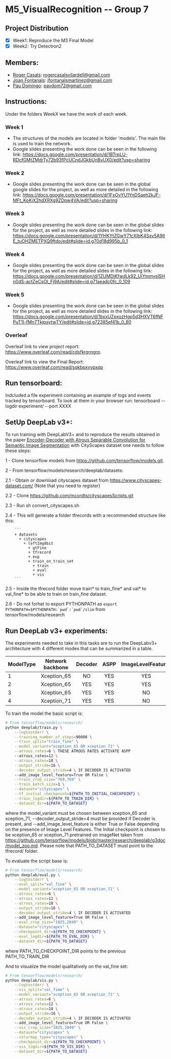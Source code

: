 # M5_VisualRecognition -- Group 7
## Project Distribution
- [x] Week1: Reproduce the M3 Final Model
- [x] Week2: Try Detectron2

## Members:
- [Roger Casals](rogercasalsvilardell@gmail.com): rogercasalsvilardell@gmail.com
- [Joan Fontanals](jfontanalsmartinez@gmail.com): jfontanalsmartinez@gmail.com
- [Pau Domingo](pavdom72@gmail.com): pavdom72@gmail.com

## Instructions:
Under the folders WeekX we have the work of each week.

### Week 1
- The structures of the models are located in folder 'models'. The main file is used to train the network. 
- Google slides presenting the work done can be seen in the following link: https://docs.google.com/presentation/d/1BTrpLU-RDcfGMtZMdrTy72b93fPcUCndJGkbUnBvUX0/edit?usp=sharing

### Week 2
- Google slides presenting the work done can be seen in the global google slides for the project, as well as more detailed in the following link: https://docs.google.com/presentation/d/1FxOvYU1YnDSaeh2kJF-MFt_KoKiX2hdXRXg9ZDpw4VA/edit?usp=sharing

### Week 3
- Google slides presenting the work done can be seen in the global slides for the project, as well as more detailed slides in the following link: https://docs.google.com/presentation/d/1YHKYtZGwY71cXIbK4Sxv5A9ltE_tuOHZMETPXQ9ftdo/edit#slide=id.g70d18d995b_0_1

### Week 4
- Google slides presenting the work done can be seen in the global slides for the project, as well as more detailed slides in the following link: https://docs.google.com/presentation/d/1ZUMDiKfwdLk92_UiYmmyslSHn0dS-actZeCsOI_Fj9A/edit#slide=id.g71aeadc0fc_0_109

### Week 5
- Google slides presenting the work done can be seen in the global slides for the project, as well as more detailed slides in the following link: https://docs.google.com/presentation/d/1bxxUZpxozHgp5d3HXVT6fNFPuT1I-fMn7TkjpsytwTY/edit#slide=id.g72385ef41b_0_80

### Overleaf
Overleaf link to view project report: https://www.overleaf.com/read/cdsfkrqrngrp. 

Overleaf link to view the Final Report: https://www.overleaf.com/read/sqkbpxvvpxqp

## Run tensorboard:
Indcluded a file experiment containing an example of logs and events tracked by tensorboard. To look at them in your browser run:
tensorboard --logdir experiment/ --port XXXX

## SetUp DeepLab v3+:
To run training with DeepLabV3+ and to reproduce the results obtained in the paper [Encoder-Decoder with Atrous Separable Convolution for Semantic Image Segmentation](https://arxiv.org/pdf/1802.02611.pdf) with CityScapes dataset one needs to follow these steps:

1 - Clone tensorflow models from https://github.com/tensorflow/models.git.

2 - From tensorflow/models/research/deeplab/datasets:

  2.1 - Obtain or download cityscapes dataset from https://www.cityscapes-dataset.com/ (Note that you need to register)
  
  2.2 - Clone https://github.com/mcordts/cityscapesScripts.git
  
  2.3 - Run sh convert_cityscapes.sh
  
  2.4 - This will generate a folder tfrecords with a recommended structure like this:
  
        ```
        + datasets
          + cityscapes
            + leftImg8bit
              + gtFine
              + tfrecord
              + exp
              + train_on_train_set
                + train
                + eval
                + vis
        ```
        
  2.5 - Inside the tfrecord folder move train* to train_fine* and val* to val_fine* to be able to train on train_fine dataset.
  
  2.6 - Do not forhet to export PYTHONPATH as ```export PYTHONPATH=$PYTHONPATH:`pwd`:`pwd`/slim``` from tensorflow/models/research
  

## Run DeepLab v3+ experiments:

The experiments needed to take in this tasks are to run the DeepLabv3+ architecture with 4 different modes that can be summarized in a table.

ModelType| Network backbone | Decoder | ASPP  | ImageLevelFeatures
---------| :--------------: | :------:| :---: | :-----------------:
1 | Xception_65 | NO | YES | YES
2 | Xception_65 | YES | YES | YES
3 | Xception_65 | YES | YES | NO
4 | Xception_71 | YES | YES | NO

To train the model the basic script is:

```bash
# From tensorflow/models/research/
python deeplab/train.py \
    --logtostderr \
    --training_number_of_steps=90000 \
    --train_split="train_fine" \
    --model_variant="xception_65 OR xception_71" \
    --atrous_rates=6 \ THESE ATROUS RATES ACTIVATE ASPP
    --atrous_rates=12 \
    --atrous_rates=18 \
    --output_stride=16 \
    --decoder_output_stride=4 \ IF DECODER IS ACTIVATED 
    --add_image_level_feature=True OR False \
    --train_crop_size="769,769" \
    --train_batch_size=1 \
    --dataset="cityscapes" \
    --tf_initial_checkpoint=${PATH_TO_INITIAL_CHECKPOINT} \
    --train_logdir=${PATH_TO_TRAIN_DIR} \
    --dataset_dir=${PATH_TO_DATASET}
```

where the model_variant must be chosen between xception_65 and xception_71, --decoder_output_stride=4 must be provided if Decoder is present, and --add_image_level_feature is either True or False depending on the presence of Image Level Features. 
The Initial checkpoint is chosen to be xception_65 or xception_71 pretrained on imageNet taken from https://github.com/tensorflow/models/blob/master/research/deeplab/g3doc/model_zoo.md. Please note that PATH_TO_DATASET must point to the tfrecord/ folder.

To evaluate the script base is: 
```bash
# From tensorflow/models/research/
python deeplab/eval.py \
    --logtostderr \
    --eval_split="val_fine" \
    --model_variant="xception_65 OR xception_71" \
    --atrous_rates=6 \
    --atrous_rates=12 \
    --atrous_rates=18 \
    --output_stride=16 \
    --decoder_output_stride=4 \ IF DECODER IS ACTIVATED 
    --add_image_level_feature=True OR False \
    --eval_crop_size="1025,2049" \
    --dataset="cityscapes" \
    --checkpoint_dir=${PATH_TO_CHECKPOINT} \
    --eval_logdir=${PATH_TO_EVAL_DIR} \
    --dataset_dir=${PATH_TO_DATASET}
```

where PATH_TO_CHECKPOINT_DIR points to the previous PATH_TO_TRAIN_DIR

And to visualize the model qualitatively on the val_fine set:
```bash
# From tensorflow/models/research/
python deeplab/vis.py \
    --logtostderr \
    --vis_split="val_fime" \
    --model_variant="xception_65 OR xception_71" \
    --atrous_rates=6 \
    --atrous_rates=12 \
    --atrous_rates=18 \
    --output_stride=16 \
    --decoder_output_stride=4 \ IF DECODER IS ACTIVATED 
    --add_image_level_feature=True OR False \
    --vis_crop_size="1025,2049" \
    --dataset="cityscapes" \
    --colormap_type="cityscapes" \
    --checkpoint_dir=${PATH_TO_CHECKPOINT} \
    --vis_logdir=${PATH_TO_VIS_DIR} \
    --dataset_dir=${PATH_TO_DATASET}
```



